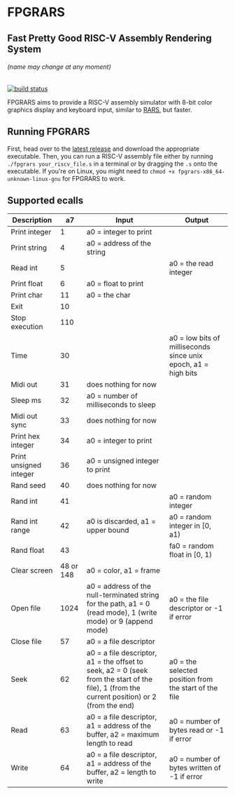 # FPGRARS
## Fast Pretty Good RISC-V Assembly Rendering System
###### (name may change at any moment)

[![build status](https://github.com/LeoRiether/FPGRARS/workflows/Build%20&%20Test/badge.svg)](https://github.com/LeoRiether/FPGRARS/actions)

FPGRARS aims to provide a RISC-V assembly simulator with 8-bit color graphics display and keyboard input, similar to [RARS](https://github.com/TheThirdOne/rars), but faster.

## Running FPGRARS
First, head over to the [latest release](https://github.com/LeoRiether/FPGRARS/releases/latest) and download the appropriate executable. Then, you can run a RISC-V assembly file either by running `./fpgrars your_riscv_file.s` in a terminal or by dragging the `.s` onto the executable. If you're on Linux, you might need to `chmod +x fpgrars-x86_64-unknown-linux-gnu` for FPGRARS to work.

## Supported ecalls

| Description | a7 | Input | Output |
|-------------|----|-------|--------|
Print integer | 1  | a0 = integer to print | |
Print string | 4 | a0 = address of the string | |
Read int | 5 | | a0 = the read integer |
Print float | 6 | a0 = float to print | |
Print char | 11 | a0 = the char | |
Exit | 10 | | |
Stop execution | 110 | |
Time | 30 | | a0 = low bits of milliseconds since unix epoch, a1 = high bits |
Midi out | 31 | does nothing for now | |
Sleep ms | 32 | a0 = number of milliseconds to sleep | |
Midi out sync | 33 | does nothing for now |
Print hex integer | 34 | a0 = integer to print | |
Print unsigned integer | 36 | a0 = unsigned integer to print | |
Rand seed | 40 | does nothing for now | |
Rand int | 41 | | a0 = random integer |
Rand int range | 42 | a0 is discarded, a1 = upper bound | a0 = random integer in [0, a1) |
Rand float | 43 | | fa0 = random float in [0, 1) |
Clear screen | 48 or 148 | a0 = color, a1 = frame | |
Open file | 1024 | a0 = address of the null-terminated string for the path, a1 = 0 (read mode), 1 (write mode) or 9 (append mode) | a0 = the file descriptor or -1 if error |
Close file | 57 | a0 = a file descriptor | |
Seek | 62 | a0 = a file descriptor, a1 = the offset to seek, a2 = 0 (seek from the start of the file), 1 (from the current position) or 2 (from the end) | a0 = the selected position from the start of the file |
Read | 63 | a0 = a file descriptor, a1 = address of the buffer, a2 = maximum length to read | a0 = number of bytes read or -1 if error |
Write | 64 | a0 = a file descriptor, a1 = address of the buffer, a2 = length to write | a0 = number of bytes written of -1 if error |
